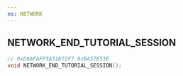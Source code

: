 ```yaml
---
ns: NETWORK
---
```

## NETWORK_END_TUTORIAL_SESSION

```c
// 0xD0AFAFF5A51D72F7 0xBA57E53E
void NETWORK_END_TUTORIAL_SESSION();
```

